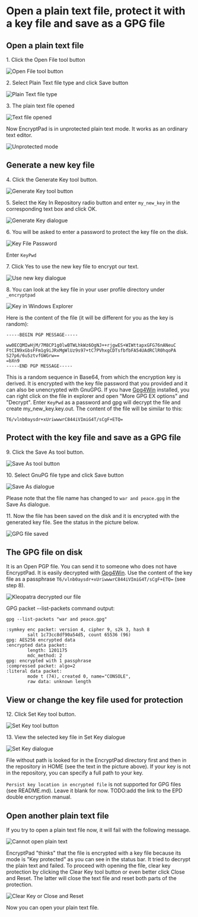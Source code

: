 # Open a plain text file, protect it with a key file and save as a GPG file

## Open a plain text file

1\. Click the Open File tool button

![Open File tool button](images/open_text_file.png)

2\. Select Plain Text file type and click Save button

![Plain Text file type](images/open_file_dialog_text_file.png)

3\. The plain text file opened

![Text file opened](images/text_file_opened.png)

Now EncryptPad is in unprotected plain text mode. It works as an ordinary text editor.

![Unprotected mode](images/unprotected_status.png)

## Generate a new key file

4\. Click the Generate Key tool button.

![Generate Key tool button](images/generate_key_tool_button.png)

5\. Select the Key In Repository radio button and enter `my_new_key` in the corresponding text box and click OK.

![Generate Key dialogue](images/generate_key_dialog.png)

6\. You will be asked to enter a password to protect the key file on the disk.

![Key File Password](images/set_password_for_key.png)

Enter `KeyPwd`

7\. Click Yes to use the new key file to encrypt our text.

![Use new key dialogue](images/use_new_key_dialog.png)

8\. You can look at the key file in your user profile directory under `_encryptpad`

![Key in Windows Explorer](images/key_in_explorer.png)

Here is the content of the file (it will be different for you as the key is random):<br/> 

    -----BEGIN PGP MESSAGE-----
    
    ww0ECQMIwHjM/7M8CP1g0lwBTWLhkWz6OgNJ++rjgwES+WIWttapxGFG76nANeuC
    FtCIN9xGbsFFm1g9iJRxMgWlUz9s97+tC7PVhxgCDTsfbfbFA54UAdRClR0hqoPA
    S27p6/6u5ztvfGWGrw==
    =bXn9
    -----END PGP MESSAGE-----

This is a random sequence in Base64, from which the encryption key is derived. It is encrypted with the key file password that you provided and it can also be unencrypted with GnuGPG. If you have [Gpg4Win](https://www.gpg4win.org/) installed, you can right click on the file in explorer and open "More GPG EX options" and "Decrypt". Enter `KeyPwd` as a password and gpg will decrypt the file and create my_new_key.key.out. The content of the file will be similar to this:

    T6/vlnb0aysdr+xUriwwwrC844iVImiG4T/sCgF+ETQ=

## Protect with the key file and save as a GPG file

9\. Click the Save As tool button.

![Save As tool button](images/save_as_tool_button.png)

10\. Select GnuPG file type and click Save button

![Save As dialogue](images/save_as_dialog.png)

Please note that the file name has changed to `war and peace.gpg` in the Save As dialogue.

11\. Now the file has been saved on the disk and it is encrypted with the generated key file. See the status in the picture below.

![GPG file saved](images/key_protected_status.png)

## The GPG file on disk

It is an Open PGP file. You can send it to someone who does not have EncryptPad. It is easily decrypted with [Gpg4Win](https://www.gpg4win.org/). Use the content of the key file as a passphrase `T6/vlnb0aysdr+xUriwwwrC844iVImiG4T/sCgF+ETQ=` (see step 8).

![Kleopatra decrypted our file](images/kleopatra_decrypted.png)

GPG packet --list-packets command output:

    gpg --list-packets "war and peace.gpg"
    
    :symkey enc packet: version 4, cipher 9, s2k 3, hash 8
            salt 1c73cc8df90a54d5, count 65536 (96)
    gpg: AES256 encrypted data
    :encrypted data packet:
            length: 1201175
            mdc_method: 2
    gpg: encrypted with 1 passphrase
    :compressed packet: algo=2
    :literal data packet:
            mode t (74), created 0, name="CONSOLE",
            raw data: unknown length

## View or change the key file used for protection

12\. Click Set Key tool button.

![Set Key tool button](images/set_key_tool_button.png)

13\. View the selected key file in Set Key dialogue

![Set Key dialogue](images/set_key_dialog.png)

File without path is looked for in the EncryptPad directory first and then in the repository in HOME (see the text in the picture above). If your key is not in the repository, you can specify a full path to your key. 

`Persist key location in encrypted file` is not supported for GPG files (see README.md). Leave it blank for now. TODO:add the link to the EPD double encryption manual.

## Open another plain text file

If you try to open a plain text file now, it will fail with the following message.

![Cannot open plain text](images/open_another_plain_text.png)

EncryptPad "thinks" that the file is encrypted with a key file because its mode is "Key protected" as you can see in the status bar. It tried to decrypt the plain text and failed. To proceed with opening the file, clear key protection by clicking the Clear Key tool button or even better click Close and Reset. The latter will close the text file and reset both parts of the protection.

![Clear Key or Close and Reset](images/clear_key_or_close_and_reset.png)

Now you can open your plain text file.

